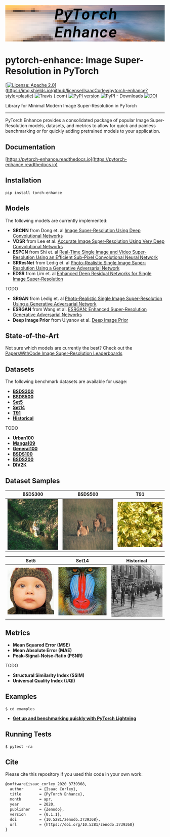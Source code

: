 ![](assets/pytorch-enhance-logo-cropped.png)

# pytorch-enhance: Image Super-Resolution in PyTorch
[[![License: Apache 2.0](https://img.shields.io/badge/License-LGPL%20v3-blue.svg)](http://www.gnu.org/licenses/lgpl-3.0)](https://img.shields.io/github/license/IsaacCorley/pytorch-enhance?style=plastic)
![Travis (.com)](https://img.shields.io/travis/com/IsaacCorley/pytorch-enhance?style=plastic)
[![PyPI version](https://badge.fury.io/py/torch-enhance.svg)](https://badge.fury.io/py/torch-enhance)
![PyPI - Downloads](https://img.shields.io/pypi/dm/torch-enhance?style=plastic)
[![DOI](https://zenodo.org/badge/DOI/10.5281/zenodo.3739368.svg)](https://doi.org/10.5281/zenodo.3739368)

Library for Minimal Modern Image Super-Resolution in PyTorch


--------------------------------------------------------------------------------
PyTorch Enhance provides a consolidated package of popular Image Super-Resolution models, datasets, and metrics to allow for quick and painless benchmarking or for quickly adding pretrained models to your application.

## Documentation

[https://pytorch-enhance.readthedocs.io](https://pytorch-enhance.readthedocs.io)

## Installation

```
pip install torch-enhance
```


## Models
The following models are currently implemented:

* **SRCNN** from Dong et. al [Image Super-Resolution Using Deep Convolutional Networks](https://arxiv.org/pdf/1501.00092v3.pdf)
* **VDSR** from Lee et al. [Accurate Image Super-Resolution Using Very Deep Convolutional Networks](https://arxiv.org/pdf/1511.04587.pdf)
* **ESPCN** from Shi et. al [Real-Time Single Image and Video Super-Resolution Using an Efficient Sub-Pixel Convolutional Neural Network](https://arxiv.org/pdf/1609.05158v2.pdf)
* **SRResNet** from Ledig et. al [Photo-Realistic Single Image Super-Resolution Using a Generative Adversarial Network](https://arxiv.org/pdf/1609.04802v5.pdf)
* **EDSR** from Lim et. al [Enhanced Deep Residual Networks for Single Image Super-Resolution](https://arxiv.org/pdf/1707.02921v1.pdf)


TODO

* **SRGAN** from Ledig et. al [Photo-Realistic Single Image Super-Resolution Using a Generative Adversarial Network](https://arxiv.org/pdf/1609.04802v5.pdf)
* **ESRGAN** from Wang et al. [ESRGAN: Enhanced Super-Resolution Generative Adversarial Networks](https://arxiv.org/pdf/1809.00219v2.pdf)
* **Deep Image Prior** from Ulyanov et al. [Deep Image Prior](https://arxiv.org/pdf/1711.10925.pdf)


## State-of-the-Art
Not sure which models are currently the best? Check out the [PapersWithCode Image Super-Resolution Leaderboards](https://paperswithcode.com/task/image-super-resolution)


## Datasets
The following benchmark datasets are available for usage:

* **[BSDS300](https://www2.eecs.berkeley.edu/Research/Projects/CS/vision/bsds/)**
* **[BSDS500](https://www2.eecs.berkeley.edu/Research/Projects/CS/vision/grouping/resources.html)**
* **[Set5](https://github.com/xinntao/BasicSR/wiki/Prepare-datasets-in-LMDB-format)**
* **[Set14](https://github.com/xinntao/BasicSR/wiki/Prepare-datasets-in-LMDB-format)**
* **[T91](https://github.com/xinntao/BasicSR/wiki/Prepare-datasets-in-LMDB-format)**
* **[Historical](https://github.com/xinntao/BasicSR/wiki/Prepare-datasets-in-LMDB-format)**


TODO

* **[Urban100](https://github.com/xinntao/BasicSR/wiki/Prepare-datasets-in-LMDB-format)**
* **[Manga109](https://github.com/xinntao/BasicSR/wiki/Prepare-datasets-in-LMDB-format)**
* **[General100](https://github.com/xinntao/BasicSR/wiki/Prepare-datasets-in-LMDB-format)**
* **[BSDS100](https://github.com/xinntao/BasicSR/wiki/Prepare-datasets-in-LMDB-format)**
* **[BSDS200](https://github.com/xinntao/BasicSR/wiki/Prepare-datasets-in-LMDB-format)**
* **[DIV2K](https://data.vision.ee.ethz.ch/cvl/DIV2K/)**


## Dataset Samples

**BSDS300**                 |  **BSDS500**              |   **T91**
:-------------------------:|:-------------------------:|:-------------------------:
![](assets/BSDS300.gif)  |  ![](assets/BSDS500.gif)     | ![](assets/T91.gif) 

**Set5**                    |  **Set14**                |   **Historical**
:-------------------------:|:-------------------------:|:-------------------------:
![](assets/Set5.gif)  |  ![](assets/Set14.gif)          | ![](assets/Historical.gif) 


## Metrics

* **Mean Squared Error (MSE)**
* **Mean Absolute Error (MAE)**
* **Peak-Signal-Noise-Ratio (PSNR)**

TODO

* **Structural Similarity Index (SSIM)**
* **Universal Quality Index (UQI)**


## Examples

```
$ cd examples
```

* **[Get up and benchmarking quickly with PyTorch Lightning](examples/pytorch_lightning_srcnn.py)**


## Running Tests

```
$ pytest -ra
```

## Cite

Please cite this repository if you used this code in your own work:

```
@software{isaac_corley_2020_3739368,
  author       = {Isaac Corley},
  title        = {PyTorch Enhance},
  month        = apr,
  year         = 2020,
  publisher    = {Zenodo},
  version      = {0.1.1},
  doi          = {10.5281/zenodo.3739368},
  url          = {https://doi.org/10.5281/zenodo.3739368}
}
```
